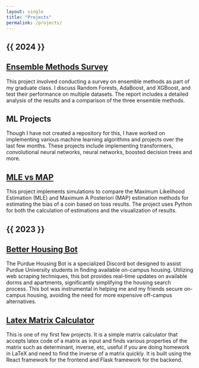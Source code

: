 ```yaml
---
layout: single
title: "Projects"
permalink: /projects/
---
```


<h2 id="2024" class="archive__subtitle">{{ 2024 }}</h2>

<div class="list__item"><article class="archive__item" itemscope="" itemtype="http://schema.org/CreativeWork"><h2 class="archive__item-title" itemprop="headline">
<a href="/files/project_report.pdf" rel="permalink"> Ensemble Methods Survey </a>
</h2></article></div>

This project involved conducting a survey on ensemble methods as part of my graduate class. I discuss Random Forests, AdaBoost, and XGBoost, and test their performance on multiple datasets. The report includes a detailed analysis of the results and a comparison of the three ensemble methods.

<div class="list__item"><article class="archive__item" itemscope="" itemtype="http://schema.org/CreativeWork"><h2 class="archive__item-title" itemprop="headline">
<a> ML Projects </a>
</h2></article></div>

Though I have not created a repository for this, I have worked on implementing various machine learning algorithms and projects over the last few months. These projects include implementing transformers, convolutional neural networks, neural networks, boosted decision trees and more.

<div class="list__item"><article class="archive__item" itemscope="" itemtype="http://schema.org/CreativeWork"><h2 class="archive__item-title" itemprop="headline">
<a href="https://github.com/tr1maksim/MLEvsMAP" rel="permalink"> MLE vs MAP </a>
</h2></article></div>

This project implements simulations to compare the Maximum Likelihood Estimation (MLE) and Maximum A Posteriori (MAP) estimation methods for estimating the bias of a coin based on toss results. The project uses Python for both the calculation of estimations and the visualization of results.

<h2 id="2023" class="archive__subtitle">{{ 2023 }}</h2>

<div class="list__item"><article class="archive__item" itemscope="" itemtype="http://schema.org/CreativeWork"><h2 class="archive__item-title" itemprop="headline">
<a href="https://github.com/tr1maksim/better-housing-bot" rel="permalink"> Better Housing Bot </a>
</h2></article></div>

The Purdue Housing Bot is a specialized Discord bot designed to assist Purdue University students in finding available on-campus housing. Utilizing web scraping techniques, this bot provides real-time updates on available dorms and apartments, significantly simplifying the housing search process. This bot was instrumental in helping me and my friends secure on-campus housing, avoiding the need for more expensive off-campus alternatives.

<div class="list__item"><article class="archive__item" itemscope="" itemtype="http://schema.org/CreativeWork"><h2 class="archive__item-title" itemprop="headline">
<a href="https://github.com/tr1maksim/LaTeX-Matrix-Calculator" rel="permalink"> Latex Matrix Calculator </a>
</h2></article></div>

This is one of my first few projects. It is a simple matrix calculator that accepts latex code of a matrix as input and finds various properties of the matrix such as determinant, inverse, etc, useful if you are doing homework in LaTeX and need to find the inverse of a matrix quickly. It is built using the React framework for the frontend and Flask framework for the backend.

